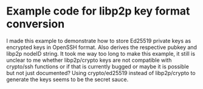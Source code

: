 # Example code for libp2p key format conversion
I made this example to demonstrate how to store Ed25519 private keys as encrypted keys in OpenSSH format. Also derives the respective pubkey and libp2p nodeID string. It took me way too long to make this example, it still is unclear to me whether libp2p/crypto keys are not compatible with crypto/ssh functions or if that is currently bugged or maybe it is possible but not just documented? Using crypto/ed25519 instead of libp2p/crypto to generate the keys seems to be the secret sauce.
